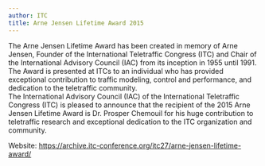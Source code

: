 ```yaml
---
author: ITC
title: Arne Jensen Lifetime Award 2015
---
```



The Arne Jensen Lifetime Award has been created in memory of Arne Jensen, Founder of the International Teletraffic Congress (ITC) and Chair of the International Advisory Council (IAC) from its inception in 1955 until 1991. The Award is presented at ITCs to an individual who has provided exceptional contribution to traffic modeling, control and performance, and dedication to the teletraffic community.<br/>
The International Advisory Council (IAC) of the International Teletraffic Congress (ITC) is pleased to announce that the recipient of the 2015 Arne Jensen Lifetime Award is Dr. Prosper Chemouil for his huge contribution to teletraffic research and exceptional dedication to the ITC organization and community.

Website: <https://archive.itc-conference.org/itc27/arne-jensen-lifetime-award/>
